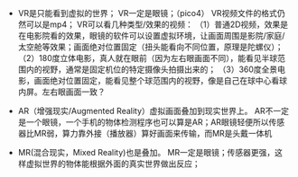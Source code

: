 - VR是只能看到虚拟的世界；
VR一定是眼镜；（pico4）
VR视频文件的格式仍然可以是mp4；
VR可以看几种类型/效果的视频：
（1）普通2D视频，效果是在电影院看的效果，眼镜的软件可以设置虚拟环境，让画面周围是影院/家庭/太空舱等效果；画面绝对位置固定（扭头能看向不同位置，原理是陀螺仪）；
（2）180度立体电影，真人就在眼前（因为左右眼画面不同），能看见半球范围内的视野，通常是固定机位的特定摄像头拍摄出来的；
（3）360度全景电影，画面绝对位置固定，能看见整个球范围内的视野，像是自己在球中心看球内屏。左右眼画面一致？

- AR（增强现实/Augmented Reality）虚拟画面叠加到现实世界上。
AR不一定是一个眼镜，一个手机的物体检测程序也可以算是AR；AR眼镜轻便所以传感器比MR弱，算力靠外接（播放器）算好画面来传输，而MR是头戴一体机

- MR(混合现实，Mixed Reality)也是叠加。
MR一定是眼镜；传感器更强，这样虚拟世界的物体能根据外面的真实世界做出反应；

